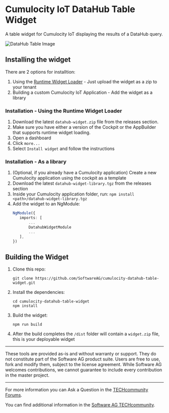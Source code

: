 # Cumulocity IoT DataHub Table Widget
A table widget for Cumulocity IoT displaying the results of a DataHub query.

![DataHub Table Image](https://user-images.githubusercontent.com/38696279/86902608-18e75600-c106-11ea-8e83-6c4d02a781a3.png)

## Installing the widget
There are 2 options for installtion:
1. Using the [Runtime Widget Loader](https://github.com/SoftwareAG/cumulocity-runtime-widget-loader) - Just upload the widget as a zip to your tenant
2. Building a custom Cumulocity IoT Application - Add the widget as a library

### Installation - Using the Runtime Widget Loader
1. Download the latest `datahub-widget.zip` file from the releases section.
2. Make sure you have either a version of the Cockpit or the AppBuilder that supports runtime widget loading.
3. Open a dashboard
4. Click `more...`
5. Select `Install widget` and follow the instructions

### Installation - As a library
1. (Optional, if you already have a Cumulocity application) Create a new Cumulocity application using the cockpit as a template
2. Download the latest `datahub-widget-library.tgz` from the releases section
3. Inside your Cumulocity application folder, run: `npm install <path>/datahub-widget-library.tgz`
4. Add the widget to an NgModule:
    ```typescript
    NgModule({
       imports: [
           ...
           DatahubWidgetModule
           ...
       ],
    })
    ```

##  Building the Widget
1. Clone this repo: 
    ```
    git clone https://github.com/SoftwareAG/cumulocity-datahub-table-widget.git
    ```
2. Install the dependencies:
    ```
    cd cumulocity-datahub-table-widget
    npm install
    ```
3. Build the widget:
    ```
    npm run build
    ```
4. After the build completes the `/dist` folder will contain a `widget.zip` file, this is your deployable widget

------------------------------

These tools are provided as-is and without warranty or support. They do not constitute part of the Software AG product suite. Users are free to use, fork and modify them, subject to the license agreement. While Software AG welcomes contributions, we cannot guarantee to include every contribution in the master project.
_____________________
For more information you can Ask a Question in the [TECHcommunity Forums](https://tech.forums.softwareag.com/tags/c/forum/1/Cumulocity-IoT).

You can find additional information in the [Software AG TECHcommunity](https://tech.forums.softwareag.com/tag/Cumulocity-IoT).
